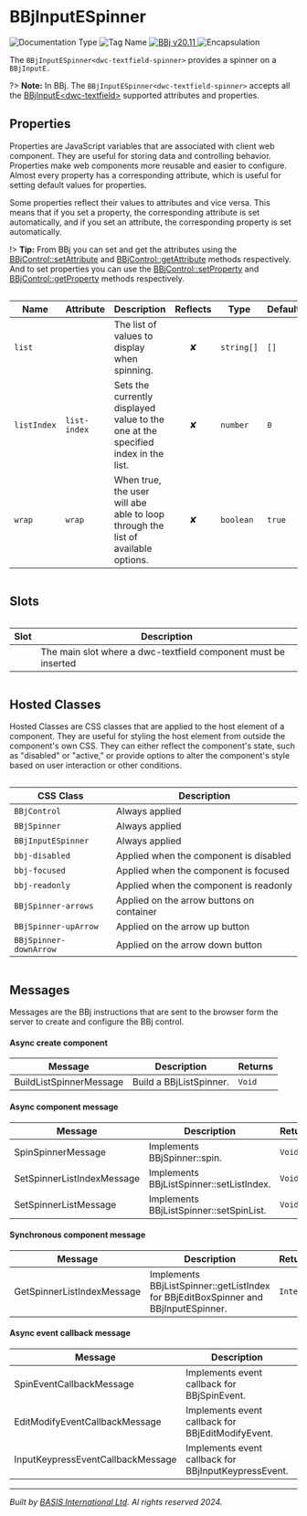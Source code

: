 # BBjInputESpinner
![Documentation Type](https://img.shields.io/badge/Documentation-dwc-%23006aff) ![Tag Name](https://img.shields.io/badge/Component-dwc--textfield--spinner-%23006aff) <a href="https://documentation.basis.cloud/BASISHelp/WebHelp/bbjobjects/Window/bbjinputespinner.htm?Highlight=BBjInputE" title="The BBj Control Name">
      <img src="https://img.shields.io/badge/Control-BBjInputESpinner &#8599;-%23006aff" alt="BBj v20.11" />
    </a> ![Encapsulation](https://img.shields.io/badge/Encapsulation-shadow-%23006aff)

The `BBjInputESpinner<dwc-textfield-spinner>` provides a spinner on a `BBjInputE.`

?> **Note:** In BBj. The `BBjInputESpinner<dwc-textfield-spinner>` accepts all the [BBjInputE\<dwc-textfield\>](dwc/dwc-textfield) supported attributes and properties.


## Properties 


Properties are JavaScript variables that are associated with client web component.
They are useful for storing data and controlling behavior. Properties make web components more reusable and easier to configure.
Almost every property has a corresponding attribute, which is useful for setting default values for properties.

Some properties reflect their values to attributes and vice versa. This means that if you set a property, the corresponding attribute is set automatically, and if you set an attribute, the corresponding property is set automatically.

!> **Tip:** From BBj you can set and get the attributes using the [BBjControl::setAttribute](https://documentation.basis.cloud/BASISHelp/WebHelp/bbjobjects/SysGui/bbjcontrol/BBjControl_setAttribute.htm)
and [BBjControl::getAttribute](https://documentation.basis.cloud/BASISHelp/WebHelp/bbjobjects/SysGui/bbjcontrol/BBjControl_getAttribute.htm) methods respectively.
And to set properties you can use the [BBjControl::setProperty](https://documentation.basis.cloud/BASISHelp/WebHelp/bbjobjects/SysGui/bbjcontrol/BBjControl_setProperty.htm) and [BBjControl::getProperty](https://documentation.basis.cloud/BASISHelp/WebHelp/bbjobjects/SysGui/bbjcontrol/BBjControl_getProperty.htm) methods respectively.
<div style="overflow-x: auto;">

| Name          | Attribute      | Description                                                                       | Reflects | Type         | Default  |
| ------------- | -------------- | --------------------------------------------------------------------------------- | :------: | ------------ | -------- |
| ``list``      |                | The list of values to display when spinning.                                      | &#x2718; | ``string[]`` | ``[]``   |
| ``listIndex`` | ``list-index`` | Sets the currently displayed value to the one at the specified index in the list. | &#x2718; | ``number``   | ``0``    |
| ``wrap``      | ``wrap``       | When true, the user will abe able to loop through the list of available options.  | &#x2718; | ``boolean``  | ``true`` |


</div>

## Slots

<div style="overflow-x: auto;">

| Slot  | Description                                                    |
| ----- | -------------------------------------------------------------- |
|       | The main slot where a dwc-textfield component must be inserted |


</div>

## Hosted Classes


Hosted Classes are CSS classes that are applied to the host element of a component. They are useful for styling the host element from outside the component's own CSS.
They can either reflect the component's state, such as "disabled" or "active," or provide options to alter the component's style based on user interaction or other conditions.
<div style="overflow-x: auto;">

| CSS Class                | Description                               |
| ------------------------ | ----------------------------------------- |
| ``BBjControl``           | Always applied                            |
| ``BBjSpinner``           | Always applied                            |
| ``BBjInputESpinner``     | Always applied                            |
| ``bbj-disabled``         | Applied when the component is disabled    |
| ``bbj-focused``          | Applied when the component is focused     |
| ``bbj-readonly``         | Applied when the component is readonly    |
| ``BBjSpinner-arrows``    | Applied on the arrow buttons on container |
| ``BBjSpinner-upArrow``   | Applied on the arrow up button            |
| ``BBjSpinner-downArrow`` | Applied on the arrow down button          |


</div>

## Messages

Messages are the BBj instructions that are sent to the browser form the server to create and configure the BBj control.<!-- tabs:start -->

#### **Async create component**

| Message                 | Description             | Returns  |
| ----------------------- | ----------------------- | -------- |
| BuildListSpinnerMessage | Build a BBjListSpinner. | ``Void`` |


#### **Async component message**

| Message                    | Description                              | Returns  |
| -------------------------- | ---------------------------------------- | -------- |
| SpinSpinnerMessage         | Implements BBjSpinner::spin.             | ``Void`` |
| SetSpinnerListIndexMessage | Implements BBjListSpinner::setListIndex. | ``Void`` |
| SetSpinnerListMessage      | Implements BBjListSpinner::setSpinList.  | ``Void`` |


#### **Synchronous component message**

| Message                    | Description                                                                         | Returns     |
| -------------------------- | ----------------------------------------------------------------------------------- | ----------- |
| GetSpinnerListIndexMessage | Implements BBjListSpinner::getListIndex for BBjEditBoxSpinner and BBjInputESpinner. | ``Integer`` |


#### **Async event callback message**

| Message                           | Description                                          | Returns  |
| --------------------------------- | ---------------------------------------------------- | -------- |
| SpinEventCallbackMessage          | Implements event callback for BBjSpinEvent.          | ``Void`` |
| EditModifyEventCallbackMessage    | Implements event callback for BBjEditModifyEvent.    | ``Void`` |
| InputKeypressEventCallbackMessage | Implements event callback for BBjInputKeypressEvent. | ``Void`` |


<!-- tabs:end -->



----------------------------------------------
*Built by [BASIS International Ltd](https://www.basis.cloud/). Al rights reserved 2024.*
